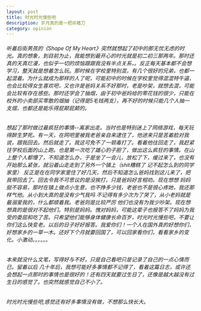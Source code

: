 ```yaml
---
layout: post
title: 时光时光慢些吧
description: 岁月真的是一把杀猪刀
category: opinion
---
```


###### 听着后街男孩的《Shape Of My Heart》突然就想起了初中的那无忧无虑的时光。真的想象，到目前为止，我能想到最开心的时光就是初二初三那两年。那时还真的天真烂漫，也似乎一切的烦恼跟跟我没有半点关系，。反正每天基本都不会想学习，整天就是想着怎么玩。那时候在学校里特别混，有几个很好的兄弟，也都一起混着。为什么就成为那样的人了呢，可能初中的时候在学校里觉得混混特牛逼，也会比较得女生喜欢吧，又也许是爸妈关系不好那时，老是吵架，就想去混，可能会比较有存在感些。那时还学会了抽烟，由于初中爸妈给的零花钱的很少，只能在校外的小卖部买零散的烟抽（记得是5毛钱两支），再不好的时候只能几个人抽一支烟，也都还是能乐得屁颠屁颠的。

###### 想起了那时做过最疯狂的事情--离家出走。当时也是特别迷上了网络游戏，每天玩得醉生梦死。有一天，在网吧里被我老爸亲自来逮住了，他进来只是苦着脸对我说，跟我回去。然后就走了。我这可免不了一顿毒打了。看着他往回走了，我赶紧往学校后面的山上跑。也是第一次吃了雄心豹子胆了，做出这么疯狂的事情。在山上整个人都懵了，不知道怎么办，于是坐了一会儿，放松了下，缓过来了，也没有开始那么紧张，就沿着山走走到了另外一个镇上（shit糟糕了 记不起怎么到的同学家里） 反正是在在同学家里住了好几天，然后不知道怎么爸妈找到这儿来了，把我带回去了。回去令我不可思议的是没挨打，只是爸妈好言相劝。现在想想 妈妈挺不容易，那时在镇上做点小生意，也不挣多少钱，老爸也不是很心疼她，我还那样气他。从小到大真的是没有少气我吗  不记得有多少次为了哭了，从小老妈就是最溺爱我的，什么都顺着我。老爸则是比较严厉  他们也没有为我少吵架。现在想想真的是很对不起他们。特别是妈妈。愧对妈妈，可能这辈子也报答不了妈妈为我受的委屈和吃了苦。只希望他们能够身体健康长命百岁，时光时光慢些吧，不要让你们这么快变老。以后的日子好好报答。我爱你们！一个人在国外真的好想你们，好想家乡的一草一木。还好下个月就要回国了，可以回家看你们，看看家乡的变化。小激动。。。。。。
###### 本来就没什么文笔，写得好与不好，只是自己看吧只是记录了自己的一点心情而已。留着以后  几十年后，我想可能好多事情都不记得了，看着这篇日志，或许还会想起一点那时的事情也是很好的！还有四天就要过生日了，还像是越大越没有过生日的感觉了。也突然就感觉自己不小了。
###### 时光时光慢些吧,感觉还有好多事情没有做，不想那么快长大。